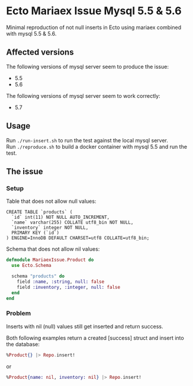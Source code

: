 # Ecto Mariaex Issue Mysql 5.5 & 5.6

Minimal reproduction of not null inserts in Ecto using mariaex combined with mysql 5.5 & 5.6.

## Affected versions

The following versions of mysql server seem to produce the issue:

  * 5.5
  * 5.6

The following versions of mysql server seem to work correctly:

  * 5.7

## Usage

Run `./run-insert.sh` to run the test against the local mysql server.  
Run `./reproduce.sh` to build a docker container with mysql 5.5 and run the test.

## The issue

### Setup
Table that does not allow null values:
```Mysql
CREATE TABLE `products` (
  `id` int(11) NOT NULL AUTO_INCREMENT,
  `name` varchar(255) COLLATE utf8_bin NOT NULL,
  `inventory` integer NOT NULL,
  PRIMARY KEY (`id`)
) ENGINE=InnoDB DEFAULT CHARSET=utf8 COLLATE=utf8_bin;
```

Schema that does not allow nil values:
```elixir
defmodule MariaexIssue.Product do
  use Ecto.Schema

  schema "products" do
    field :name, :string, null: false
    field :inventory, :integer, null: false
  end
end
```

### Problem

Inserts with nil (null) values still get inserted and return success.

Both following examples return a created [success] struct and insert into the database:
```elixir
%Product{} |> Repo.insert!
```
or
```elixir
%Product{name: nil, inventory: nil} |> Repo.insert!
```
